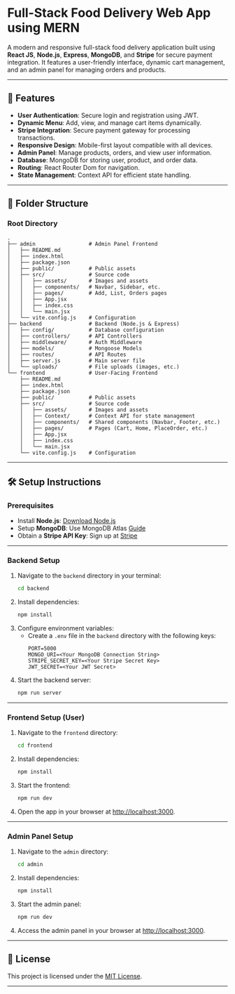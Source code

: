 
# Full-Stack Food Delivery Web App using MERN

A modern and responsive full-stack food delivery application built using **React JS**, **Node.js**, **Express**, **MongoDB**, and **Stripe** for secure payment integration. It features a user-friendly interface, dynamic cart management, and an admin panel for managing orders and products.

---

## 🚀 Features

- **User Authentication**: Secure login and registration using JWT.
- **Dynamic Menu**: Add, view, and manage cart items dynamically.
- **Stripe Integration**: Secure payment gateway for processing transactions.
- **Responsive Design**: Mobile-first layout compatible with all devices.
- **Admin Panel**: Manage products, orders, and view user information.
- **Database**: MongoDB for storing user, product, and order data.
- **Routing**: React Router Dom for navigation.
- **State Management**: Context API for efficient state handling.

---

## 📂 Folder Structure

### Root Directory

```
.
├── admin                 # Admin Panel Frontend
│   ├── README.md
│   ├── index.html
│   ├── package.json
│   ├── public/           # Public assets
│   ├── src/              # Source code
│   │   ├── assets/       # Images and assets
│   │   ├── components/   # Navbar, Sidebar, etc.
│   │   ├── pages/        # Add, List, Orders pages
│   │   ├── App.jsx
│   │   ├── index.css
│   │   └── main.jsx
│   └── vite.config.js    # Configuration
├── backend               # Backend (Node.js & Express)
│   ├── config/           # Database configuration
│   ├── controllers/      # API Controllers
│   ├── middleware/       # Auth Middleware
│   ├── models/           # Mongoose Models
│   ├── routes/           # API Routes
│   ├── server.js         # Main server file
│   └── uploads/          # File uploads (images, etc.)
└── frontend              # User-Facing Frontend
    ├── README.md
    ├── index.html
    ├── package.json
    ├── public/           # Public assets
    ├── src/              # Source code
    │   ├── assets/       # Images and assets
    │   ├── Context/      # Context API for state management
    │   ├── components/   # Shared components (Navbar, Footer, etc.)
    │   ├── pages/        # Pages (Cart, Home, PlaceOrder, etc.)
    │   ├── App.jsx
    │   ├── index.css
    │   └── main.jsx
    └── vite.config.js    # Configuration
```

---

## 🛠️ Setup Instructions

### Prerequisites

- Install **Node.js**: [Download Node.js](https://nodejs.org/en/download/)
- Setup **MongoDB**: Use MongoDB Atlas [Guide](https://www.mongodb.com/cloud/atlas/register)
- Obtain a **Stripe API Key**: Sign up at [Stripe](https://stripe.com/)

---

### Backend Setup

1. Navigate to the `backend` directory in your terminal:
   ```bash
   cd backend
   ```
2. Install dependencies:
   ```bash
   npm install
   ```
3. Configure environment variables:
   - Create a `.env` file in the `backend` directory with the following keys:
     ```env
     PORT=5000
     MONGO_URI=<Your MongoDB Connection String>
     STRIPE_SECRET_KEY=<Your Stripe Secret Key>
     JWT_SECRET=<Your JWT Secret>
     ```
4. Start the backend server:
   ```bash
   npm run server
   ```

---

### Frontend Setup (User)

1. Navigate to the `frontend` directory:
   ```bash
   cd frontend
   ```
2. Install dependencies:
   ```bash
   npm install
   ```
3. Start the frontend:
   ```bash
   npm run dev
   ```
4. Open the app in your browser at [http://localhost:3000](http://localhost:3000).

---

### Admin Panel Setup

1. Navigate to the `admin` directory:
   ```bash
   cd admin
   ```
2. Install dependencies:
   ```bash
   npm install
   ```
3. Start the admin panel:
   ```bash
   npm run dev
   ```
4. Access the admin panel in your browser at [http://localhost:3000](http://localhost:3000).

---

## 📄 License

This project is licensed under the [MIT License](LICENSE).

---

